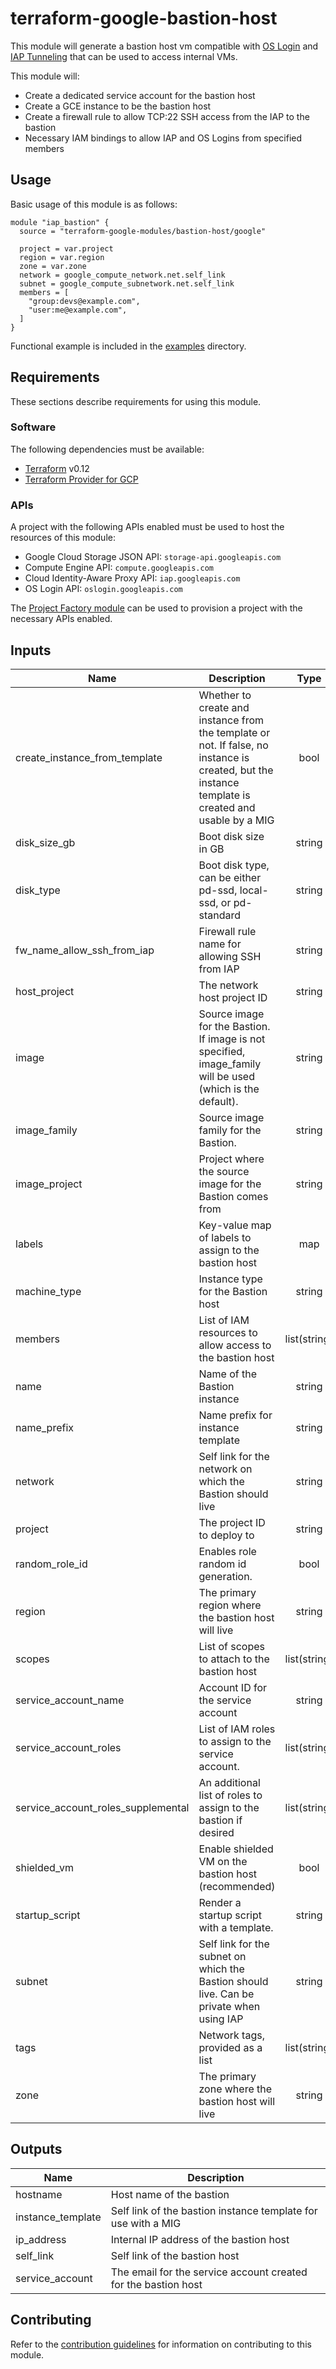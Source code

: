 # terraform-google-bastion-host

This module will generate a bastion host vm compatible with [OS Login](https://cloud.google.com/compute/docs/oslogin/) and [IAP Tunneling](https://cloud.google.com/iap/) that can be used to access internal VMs.

This module will:

- Create a dedicated service account for the bastion host
- Create a GCE instance to be the bastion host
- Create a firewall rule to allow TCP:22 SSH access from the IAP to the bastion
- Necessary IAM bindings to allow IAP and OS Logins from specified members

## Usage

Basic usage of this module is as follows:

```hcl
module "iap_bastion" {
  source = "terraform-google-modules/bastion-host/google"

  project = var.project
  region = var.region
  zone = var.zone
  network = google_compute_network.net.self_link
  subnet = google_compute_subnetwork.net.self_link
  members = [
    "group:devs@example.com",
    "user:me@example.com",
  ]
}
```

Functional example is included in the
[examples](./examples/) directory.

## Requirements

These sections describe requirements for using this module.

### Software

The following dependencies must be available:

- [Terraform][terraform] v0.12
- [Terraform Provider for GCP][terraform-provider-gcp]

### APIs

A project with the following APIs enabled must be used to host the
resources of this module:

- Google Cloud Storage JSON API: `storage-api.googleapis.com`
- Compute Engine API: `compute.googleapis.com`
- Cloud Identity-Aware Proxy API: `iap.googleapis.com`
- OS Login API: `oslogin.googleapis.com`

The [Project Factory module][project-factory-module] can be used to
provision a project with the necessary APIs enabled.

<!-- BEGINNING OF PRE-COMMIT-TERRAFORM DOCS HOOK -->
## Inputs

| Name | Description | Type | Default | Required |
|------|-------------|:----:|:-----:|:-----:|
| create\_instance\_from\_template | Whether to create and instance from the template or not. If false, no instance is created, but the instance template is created and usable by a MIG | bool | `"true"` | no |
| disk\_size\_gb | Boot disk size in GB | string | `"10"` | no |
| disk\_type | Boot disk type, can be either pd-ssd, local-ssd, or pd-standard | string | `"pd-standard"` | no |
| fw\_name\_allow\_ssh\_from\_iap | Firewall rule name for allowing SSH from IAP | string | `"allow-ssh-from-iap-to-tunnel"` | no |
| host\_project | The network host project ID | string | `""` | no |
| image | Source image for the Bastion. If image is not specified, image_family will be used (which is the default). | string | `""` | no |
| image\_family | Source image family for the Bastion. | string | `"centos-7"` | no |
| image\_project | Project where the source image for the Bastion comes from | string | `"gce-uefi-images"` | no |
| labels | Key-value map of labels to assign to the bastion host | map | `<map>` | no |
| machine\_type | Instance type for the Bastion host | string | `"n1-standard-1"` | no |
| members | List of IAM resources to allow access to the bastion host | list(string) | `<list>` | no |
| name | Name of the Bastion instance | string | `"bastion-vm"` | no |
| name\_prefix | Name prefix for instance template | string | `"bastion-instance-template"` | no |
| network | Self link for the network on which the Bastion should live | string | n/a | yes |
| project | The project ID to deploy to | string | n/a | yes |
| random\_role\_id | Enables role random id generation. | bool | `"true"` | no |
| region | The primary region where the bastion host will live | string | `"us-central1"` | no |
| scopes | List of scopes to attach to the bastion host | list(string) | `<list>` | no |
| service\_account\_name | Account ID for the service account | string | `"bastion"` | no |
| service\_account\_roles | List of IAM roles to assign to the service account. | list(string) | `<list>` | no |
| service\_account\_roles\_supplemental | An additional list of roles to assign to the bastion if desired | list(string) | `<list>` | no |
| shielded\_vm | Enable shielded VM on the bastion host (recommended) | bool | `"true"` | no |
| startup\_script | Render a startup script with a template. | string | `""` | no |
| subnet | Self link for the subnet on which the Bastion should live. Can be private when using IAP | string | n/a | yes |
| tags | Network tags, provided as a list | list(string) | `<list>` | no |
| zone | The primary zone where the bastion host will live | string | `"us-central1-a"` | no |

## Outputs

| Name | Description |
|------|-------------|
| hostname | Host name of the bastion |
| instance\_template | Self link of the bastion instance template for use with a MIG |
| ip\_address | Internal IP address of the bastion host |
| self\_link | Self link of the bastion host |
| service\_account | The email for the service account created for the bastion host |

<!-- END OF PRE-COMMIT-TERRAFORM DOCS HOOK -->

## Contributing

Refer to the [contribution guidelines](./CONTRIBUTING.md) for
information on contributing to this module.

[iam-module]: https://registry.terraform.io/modules/terraform-google-modules/iam/google
[project-factory-module]: https://registry.terraform.io/modules/terraform-google-modules/project-factory/google
[terraform-provider-gcp]: https://www.terraform.io/docs/providers/google/index.html
[terraform]: https://www.terraform.io/downloads.html
